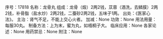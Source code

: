 序号：17818
名称：龙骨丸
组成：龙骨（煅）2两2钱，苁蓉（酒洗，去鳞膜）2两2钱，补骨脂（盐水炒）2两2钱，二蚕砂2两2钱，五味子1两。
出处：《医家心法》。
主治：肾气不足，不能上交心火者。
加减：None
功效：None
用法用量：每服30丸。
制备方法：上为末，蜜为丸，如梧桐子大。
临床应用：None
各家论述：None
用药禁忌：None
附注：None
